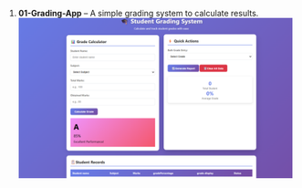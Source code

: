 1. **01-Grading-App** – A simple grading system to calculate results.  
   ![Grading App](../screenshots/grading-app.png)  
